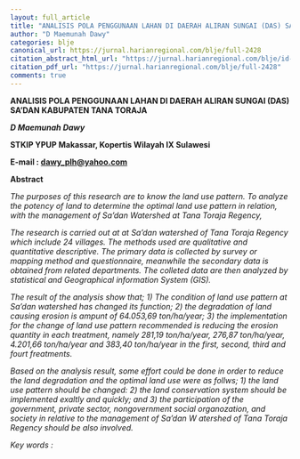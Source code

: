 ```yaml
---
layout: full_article
title: "ANALISIS POLA PENGGUNAAN LAHAN DI DAERAH ALIRAN SUNGAI (DAS) SA’DAN KABUPATEN TANA TORAJA"
author: "D Maemunah Dawy"
categories: blje
canonical_url: https://jurnal.harianregional.com/blje/full-2428 
citation_abstract_html_url: "https://jurnal.harianregional.com/blje/id-2428"
citation_pdf_url: "https://jurnal.harianregional.com/blje/full-2428"  
comments: true
---
```


<p><span class="font0" style="font-weight:bold;">ANALISIS POLA PENGGUNAAN LAHAN DI DAERAH ALIRAN SUNGAI (DAS) SA’DAN KABUPATEN TANA TORAJA</span></p>
<p><span class="font0" style="font-weight:bold;font-style:italic;">D Maemunah Dawy</span></p>
<p><span class="font0" style="font-weight:bold;">STKIP YPUP Makassar, Kopertis Wilayah IX Sulawesi</span></p>
<p><span class="font1" style="font-weight:bold;">E-mail : </span><a href="mailto:dawy_plh@yahoo.com"><span class="font1" style="font-weight:bold;">dawy_plh@yahoo.com</span></a></p>
<p><span class="font1" style="font-weight:bold;">Abstract</span></p>
<p><span class="font0" style="font-style:italic;">The purposes of this research are to know the land use pattern. To analyze the potency of land to determine the optimal land use pattern in relation, with the management of Sa’dan Watershed at Tana Toraja Regency,</span></p>
<p><span class="font0" style="font-style:italic;">The research is carried out at at Sa’dan watershed of Tana Toraja Regency which include 24 villages. The methods used are qualitative and quantitative descriptive. The primary data is collected by survey or mapping method and questionnaire, meanwhile the secondary data is obtained from related departments. The colleted data are then analyzed by statistical and Geographical information System (GIS).</span></p>
<p><span class="font0" style="font-style:italic;">The result of the analysis show that; 1) The condition of land use pattern at Sa’dan watershed has changed its function; 2) the degradation of land causing erosion is ampunt of 64.053,69 ton/ha/year; 3) the implementation for the change of land use pattern recommended is reducing the erosion quantity in each treatment, namely 281,19 ton/ha/year, 276,87 ton/ha/year, 4.201,66 ton/ha/year and 383,40 ton/ha/year in the first, second, third and fourt freatments.</span></p>
<p><span class="font0" style="font-style:italic;">Based on the analysis result, some effort could be done in order to reduce the land degradation and the optimal land use were as follws; 1) the land use pattern should be changed: 2) the land conservation system should be implemented exaltly and quickly; and 3) the participation of the government, private sector, nongovernment social organozation, and society in relative to the management of Sa’dan W atershed of Tana Toraja Regency should be also involved.</span></p>
<p><span class="font0" style="font-style:italic;">Key words :</span></p>